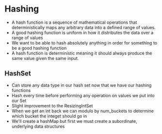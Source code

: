 # Hashing
* A hash function is a sequence of mathematical operations that deterministically maps any arbitrary data into a defined range of values.
* A good hashing function is uniform in how it distributes the data over a range of values
* We want to be able to hash absolutely anything in order for something to be a good hashing function
* A hash function is deterministic meaning it should always produce the same value given the same input.

## HashSet
  * Can store any data type in our hash set now that we have our hashing functions
  * Hash every time before performing any operation on values we put into our Set
  * Slight improvement to the ResizingIntSet
  * When we get an int back we can modulo by num_buckets to determine which bucket the integet should go in
  * We'll create a hashMap but first we must create a subordinate, underlying data structures

  